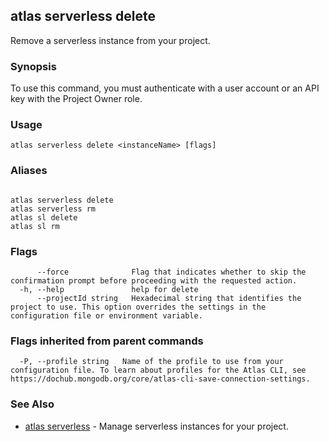 ## atlas serverless delete

Remove a serverless instance from your project.


### Synopsis

To use this command, you must authenticate with a user account or an API key with the Project Owner role.


### Usage
```
atlas serverless delete <instanceName> [flags]
```

### Aliases
```

atlas serverless delete
atlas serverless rm
atlas sl delete
atlas sl rm
```



### Flags

```
      --force              Flag that indicates whether to skip the confirmation prompt before proceeding with the requested action.
  -h, --help               help for delete
      --projectId string   Hexadecimal string that identifies the project to use. This option overrides the settings in the configuration file or environment variable.

```


### Flags inherited from parent commands

```
  -P, --profile string   Name of the profile to use from your configuration file. To learn about profiles for the Atlas CLI, see https://dochub.mongodb.org/core/atlas-cli-save-connection-settings.

```

### See Also


* [atlas serverless](atlas_serverless.md)	- Manage serverless instances for your project.



